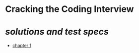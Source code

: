# **Cracking the Coding Interview**

# *solutions and test specs*

- [chapter 1](./ch1-arrays-strings)
